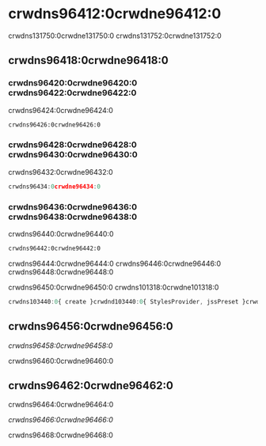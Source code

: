 # crwdns96412:0crwdne96412:0

<p class="description">crwdns131750:0crwdne131750:0 crwdns131752:0crwdne131752:0</p>

## crwdns96418:0crwdne96418:0

### crwdns96420:0crwdne96420:0 crwdns96422:0crwdne96422:0

crwdns96424:0crwdne96424:0

```html
crwdns96426:0crwdne96426:0
```

### crwdns96428:0crwdne96428:0 crwdns96430:0crwdne96430:0

crwdns96432:0crwdne96432:0

```js
crwdns96434:0crwdne96434:0
```

### crwdns96436:0crwdne96436:0 crwdns96438:0crwdne96438:0

crwdns96440:0crwdne96440:0

```sh
crwdns96442:0crwdne96442:0
```

crwdns96444:0crwdne96444:0 crwdns96446:0crwdne96446:0 crwdns96448:0crwdne96448:0

crwdns96450:0crwdne96450:0 crwdns101318:0crwdne101318:0

```jsx
crwdns103440:0{ create }crwdnd103440:0{ StylesProvider, jssPreset }crwdnd103440:0{jss}crwdnd103440:0{props.children}crwdne103440:0
```

## crwdns96456:0crwdne96456:0

*crwdns96458:0crwdne96458:0*

crwdns96460:0crwdne96460:0

## crwdns96462:0crwdne96462:0

crwdns96464:0crwdne96464:0

*crwdns96466:0crwdne96466:0*

crwdns96468:0crwdne96468:0